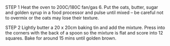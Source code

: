 STEP 1
Heat the oven to 200C/180C fan/gas 6. Put the oats, butter, sugar and golden syrup in a food processor and pulse until mixed – be careful not to overmix or the oats may lose their texture.

STEP 2
Lightly butter a 20 x 20cm baking tin and add the mixture. Press into the corners with the back of a spoon so the mixture is flat and score into 12 squares. Bake for around 15 mins until golden brown.